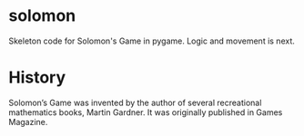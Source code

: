 # solomon
Skeleton code for Solomon's Game in pygame.  Logic and movement is next.

# History
Solomon’s Game was invented by the author of several recreational mathematics books, Martin Gardner. It was originally published in Games Magazine.
